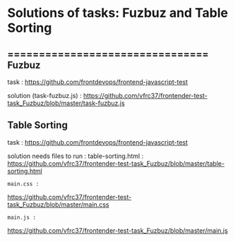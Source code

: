 # Solutions of tasks: Fuzbuz and Table Sorting
================================
Fuzbuz
------
task : 
https://github.com/frontdevops/frontend-javascript-test

solution (task-fuzbuz.js) : 
https://github.com/vfrc37/frontender-test-task_Fuzbuz/blob/master/task-fuzbuz.js

Table Sorting
-------------
task : 
https://github.com/frontdevops/frontend-javascript-test

solution needs files to run : 
    table-sorting.html :
https://github.com/vfrc37/frontender-test-task_Fuzbuz/blob/master/table-sorting.html

    main.css :
https://github.com/vfrc37/frontender-test-task_Fuzbuz/blob/master/main.css

    main.js :
https://github.com/vfrc37/frontender-test-task_Fuzbuz/blob/master/main.js
